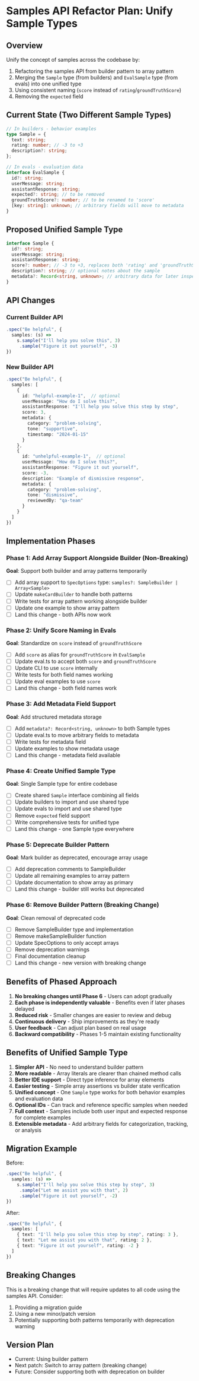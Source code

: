 # Samples API Refactor Plan: Unify Sample Types

## Overview

Unify the concept of samples across the codebase by:

1. Refactoring the samples API from builder pattern to array pattern
2. Merging the `Sample` type (from builders) and `EvalSample` type (from evals)
   into one unified type
3. Using consistent naming (`score` instead of `rating`/`groundTruthScore`)
4. Removing the `expected` field

## Current State (Two Different Sample Types)

```typescript
// In builders - behavior examples
type Sample = {
  text: string;
  rating: number; // -3 to +3
  description?: string;
};

// In evals - evaluation data
interface EvalSample {
  id?: string;
  userMessage: string;
  assistantResponse: string;
  expected?: string; // to be removed
  groundTruthScore?: number; // to be renamed to 'score'
  [key: string]: unknown; // arbitrary fields will move to metadata
}
```

## Proposed Unified Sample Type

```typescript
interface Sample {
  id?: string;
  userMessage: string;
  assistantResponse: string;
  score?: number; // -3 to +3, replaces both 'rating' and 'groundTruthScore'
  description?: string; // optional notes about the sample
  metadata?: Record<string, unknown>; // arbitrary data for later inspection
}
```

## API Changes

### Current Builder API

```typescript
.spec("Be helpful", {
  samples: (s) =>
    s.sample("I'll help you solve this", 3)
     .sample("Figure it out yourself", -3)
})
```

### New Builder API

```typescript
.spec("Be helpful", {
  samples: [
    { 
      id: "helpful-example-1",  // optional
      userMessage: "How do I solve this?",
      assistantResponse: "I'll help you solve this step by step",
      score: 3,
      metadata: {
        category: "problem-solving",
        tone: "supportive",
        timestamp: "2024-01-15"
      }
    },
    { 
      id: "unhelpful-example-1",  // optional
      userMessage: "How do I solve this?",
      assistantResponse: "Figure it out yourself",
      score: -3,
      description: "Example of dismissive response",
      metadata: {
        category: "problem-solving",
        tone: "dismissive",
        reviewedBy: "qa-team"
      }
    }
  ]
})
```

## Implementation Phases

### Phase 1: Add Array Support Alongside Builder (Non-Breaking)

**Goal**: Support both builder and array patterns temporarily

- [ ] Add array support to `SpecOptions` type:
      `samples?: SampleBuilder | Array<Sample>`
- [ ] Update `makeCardBuilder` to handle both patterns
- [ ] Write tests for array pattern working alongside builder
- [ ] Update one example to show array pattern
- [ ] Land this change - both APIs now work

### Phase 2: Unify Score Naming in Evals

**Goal**: Standardize on `score` instead of `groundTruthScore`

- [ ] Add `score` as alias for `groundTruthScore` in `EvalSample`
- [ ] Update eval.ts to accept both `score` and `groundTruthScore`
- [ ] Update CLI to use `score` internally
- [ ] Write tests for both field names working
- [ ] Update eval examples to use `score`
- [ ] Land this change - both field names work

### Phase 3: Add Metadata Field Support

**Goal**: Add structured metadata storage

- [ ] Add `metadata?: Record<string, unknown>` to both Sample types
- [ ] Update eval.ts to move arbitrary fields to metadata
- [ ] Write tests for metadata field
- [ ] Update examples to show metadata usage
- [ ] Land this change - metadata field available

### Phase 4: Create Unified Sample Type

**Goal**: Single Sample type for entire codebase

- [ ] Create shared `Sample` interface combining all fields
- [ ] Update builders to import and use shared type
- [ ] Update evals to import and use shared type
- [ ] Remove `expected` field support
- [ ] Write comprehensive tests for unified type
- [ ] Land this change - one Sample type everywhere

### Phase 5: Deprecate Builder Pattern

**Goal**: Mark builder as deprecated, encourage array usage

- [ ] Add deprecation comments to SampleBuilder
- [ ] Update all remaining examples to array pattern
- [ ] Update documentation to show array as primary
- [ ] Land this change - builder still works but deprecated

### Phase 6: Remove Builder Pattern (Breaking Change)

**Goal**: Clean removal of deprecated code

- [ ] Remove SampleBuilder type and implementation
- [ ] Remove makeSampleBuilder function
- [ ] Update SpecOptions to only accept arrays
- [ ] Remove deprecation warnings
- [ ] Final documentation cleanup
- [ ] Land this change - new version with breaking change

## Benefits of Phased Approach

1. **No breaking changes until Phase 6** - Users can adopt gradually
2. **Each phase is independently valuable** - Benefits even if later phases
   delayed
3. **Reduced risk** - Smaller changes are easier to review and debug
4. **Continuous delivery** - Ship improvements as they're ready
5. **User feedback** - Can adjust plan based on real usage
6. **Backward compatibility** - Phases 1-5 maintain existing functionality

## Benefits of Unified Sample Type

1. **Simpler API** - No need to understand builder pattern
2. **More readable** - Array literals are clearer than chained method calls
3. **Better IDE support** - Direct type inference for array elements
4. **Easier testing** - Simple array assertions vs builder state verification
5. **Unified concept** - One `Sample` type works for both behavior examples and
   evaluation data
6. **Optional IDs** - Can track and reference specific samples when needed
7. **Full context** - Samples include both user input and expected response for
   complete examples
8. **Extensible metadata** - Add arbitrary fields for categorization, tracking,
   or analysis

## Migration Example

Before:

```typescript
.spec("Be helpful", {
  samples: (s) =>
    s.sample("I'll help you solve this step by step", 3)
     .sample("Let me assist you with that", 2)
     .sample("Figure it out yourself", -2)
})
```

After:

```typescript
.spec("Be helpful", {
  samples: [
    { text: "I'll help you solve this step by step", rating: 3 },
    { text: "Let me assist you with that", rating: 2 },
    { text: "Figure it out yourself", rating: -2 }
  ]
})
```

## Breaking Changes

This is a breaking change that will require updates to all code using the
samples API. Consider:

1. Providing a migration guide
2. Using a new minor/patch version
3. Potentially supporting both patterns temporarily with deprecation warning

## Version Plan

- Current: Using builder pattern
- Next patch: Switch to array pattern (breaking change)
- Future: Consider supporting both with deprecation on builder
